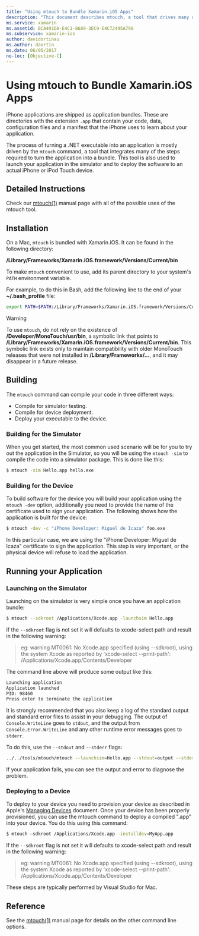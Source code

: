 ```yaml
---
title: "Using mtouch to Bundle Xamarin.iOS Apps"
description: "This document describes mtouch, a tool that drives many of the steps required to turn a Xamarin.iOS application into a bundle, launch it in the simulator, and deploy it to a physical device."
ms.service: xamarin
ms.assetid: BCA491DA-E4C1-8689-3EC9-E4C72495A798
ms.subservice: xamarin-ios
author: davidortinau
ms.author: daortin
ms.date: 06/05/2017
no-loc: [Objective-C]
---
```


# Using mtouch to Bundle Xamarin.iOS Apps

iPhone applications are shipped as application bundles. These are directories
with the extension `.app` that contain your code, data, configuration
files and a manifest that the iPhone uses to learn about your application.

The process of turning a .NET executable into an application is mostly driven
by the `mtouch` command, a tool that integrates many of the steps
required to turn the application into a bundle. This tool is also used to launch
your application in the simulator and to deploy the software to an actual iPhone
or iPod Touch device.

## Detailed Instructions

Check our [mtouch(1)](http://docs.go-mono.com/?link=man%3amtouch(1)) manual page with all of the possible uses of the mtouch
tool.

## Installation

On a Mac, `mtouch` is bundled with Xamarin.iOS. It can be found in the 
following directory:

**/Library/Frameworks/Xamarin.iOS.framework/Versions/Current/bin**

To make `mtouch` convenient to use, add its parent directory to your 
system's `PATH` environment variable.  

For example, to do this in Bash, add the following line to the end of your 
**~/.bash_profile** file:

```bash
export PATH=$PATH:/Library/Frameworks/Xamarin.iOS.framework/Versions/Current/bin
```

> [!WARNING]
> To use `mtouch`, do not rely on the existence of **/Developer/MonoTouch/usr/bin**, 
> a symbolic link that points to 
> **/Library/Frameworks/Xamarin.iOS.framework/Versions/Current/bin**. This
> symbolic link exists only to maintain compatibility with older MonoTouch
> releases that were not installed in **/Library/Frameworks/...**, and it 
> may disappear in a future release.

## Building

The `mtouch` command can compile your code in three different
ways:

- Compile for simulator testing.
- Compile for device deployment.
- Deploy your executable to the device.

### Building for the Simulator

When you get started, the most common used scenario will be for you to try
out the application in the Simulator, so you will be using the `mtouch -sim` to compile the code into a simulator package. This is done like
this:

```bash
$ mtouch -sim Hello.app hello.exe
```

### Building for the Device

To build software for the device you will build your application using the `mtouch -dev` option, additionally you need to provide the name of
the certificate used to sign your application. The following shows how the
application is built for the device:

```bash
$ mtouch -dev -c "iPhone Developer: Miguel de Icaza" foo.exe
```

In this particular case, we are using the "iPhone Developer: Miguel de Icaza"
certificate to sign the application. This step is very important, or the
physical device will refuse to load the application.

 <a name="Running_your_Application"></a>

## Running your Application

### Launching on the Simulator

Launching on the simulator is very simple once you have an application
bundle:

```bash
$ mtouch --sdkroot /Applications/Xcode.app -launchsim Hello.app 
```

If the `--sdkroot` flag is not set it will defaults to xcode-select path and result in the following warning:

> eg: warning MT0061: No Xcode.app specified (using --sdkroot), using the system Xcode as reported by 'xcode-select --print-path': /Applications/Xcode.app/Contents/Developer 

The command line above will produce some output like this:

```bash
Launching application
Application launched
PID: 98460
Press enter to terminate the application
```

It is strongly recommended that you also keep a log of the standard output
and standard error files to assist in your debugging. The output of
`Console.WriteLine` goes to `stdout`, and the output from `Console.Error.WriteLine`
and any other runtime error messages goes to `stderr`.

To do this, use the `--stdout` and `--stderr` flags:

```bash
../../tools/mtouch/mtouch --launchsim=Hello.app --stdout=output --stderr=error
```

If your application fails, you can see the output and error to diagnose
the problem.

### Deploying to a Device

To deploy to your device you need to provision your device as described in
Apple's [Managing Devices](https://developer.apple.com/library/ios/#documentation/Xcode/Conceptual/ios_development_workflow/00-About_the_iOS_Application_Development_Workflow/introduction.html) document. Once your device has been
properly provisioned, you can use the mtouch command to deploy a compiled ".app"
into your device. You do this using this command:

```bash
$ mtouch —sdkroot /Applications/Xcode.app -installdev=MyApp.app
```

If the `--sdkroot` flag is not set it will defaults to xcode-select path and result in the following warning:

> eg: warning MT0061: No Xcode.app specified (using --sdkroot), using the system Xcode as reported by 'xcode-select --print-path': /Applications/Xcode.app/Contents/Developer 

These steps are typically performed by Visual Studio for Mac.

## Reference

See the [mtouch(1)](http://docs.go-mono.com/?link=man%3amtouch(1)) manual page for details on the other command line
options.

